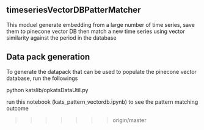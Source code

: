 ## timeseriesVectorDBPatterMatcher

This moduel generate embedding from a large number of time series, save them to pinecone vector DB then match a new time series using vector similarity against the period in the database
## Data pack generation


To generate the datapack that can be used to populate the pinecone vector database, run the followings

python katslib/opkatsDataUtil.py

run this notebook (kats_pattern_vectordb.ipynb) to see the pattern matching outcome
>>>>>>> origin/master
